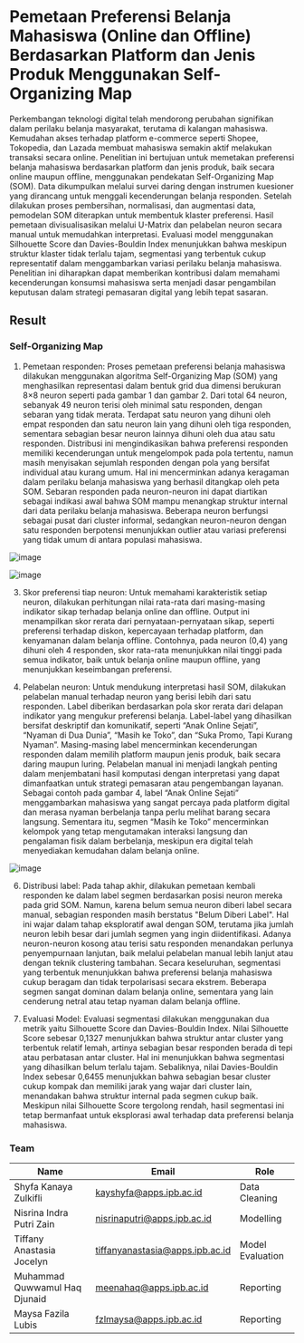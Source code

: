 # Pemetaan Preferensi Belanja Mahasiswa (Online dan Offline) Berdasarkan Platform dan Jenis Produk Menggunakan Self-Organizing Map

Perkembangan teknologi digital telah mendorong perubahan signifikan dalam perilaku belanja masyarakat, terutama di kalangan mahasiswa. Kemudahan akses terhadap platform e-commerce seperti Shopee, Tokopedia, dan Lazada membuat mahasiswa semakin aktif melakukan transaksi secara online. Penelitian ini bertujuan untuk memetakan preferensi belanja mahasiswa berdasarkan platform dan jenis produk, baik secara online maupun offline, menggunakan pendekatan Self-Organizing Map (SOM). Data dikumpulkan melalui survei daring dengan instrumen kuesioner yang dirancang untuk menggali kecenderungan belanja responden. Setelah dilakukan proses pembersihan, normalisasi, dan augmentasi data, pemodelan SOM diterapkan untuk membentuk klaster preferensi. Hasil pemetaan divisualisasikan melalui U-Matrix dan pelabelan neuron secara manual untuk memudahkan interpretasi. Evaluasi model menggunakan Silhouette Score dan Davies-Bouldin Index menunjukkan bahwa meskipun struktur klaster tidak terlalu tajam, segmentasi yang terbentuk cukup representatif dalam menggambarkan variasi perilaku belanja mahasiswa. Penelitian ini diharapkan dapat memberikan kontribusi dalam memahami kecenderungan konsumsi mahasiswa serta menjadi dasar pengambilan keputusan dalam strategi pemasaran digital yang lebih tepat sasaran.

## Result
### Self-Organizing Map
1. Pemetaan responden: Proses pemetaan preferensi belanja mahasiswa dilakukan menggunakan algoritma Self-Organizing Map (SOM) yang menghasilkan representasi dalam bentuk grid dua dimensi berukuran 8×8 neuron seperti pada gambar 1 dan gambar 2. Dari total 64 neuron, sebanyak 49 neuron terisi oleh minimal satu responden, dengan sebaran yang tidak merata. Terdapat satu neuron yang dihuni oleh empat responden dan satu neuron lain yang dihuni oleh tiga responden, sementara sebagian besar neuron lainnya dihuni oleh dua atau satu responden. Distribusi ini mengindikasikan bahwa preferensi responden memiliki kecenderungan untuk mengelompok pada pola tertentu, namun masih menyisakan sejumlah responden dengan pola yang bersifat individual atau kurang umum. Hal ini mencerminkan adanya keragaman dalam perilaku belanja mahasiswa yang berhasil ditangkap oleh peta SOM. Sebaran responden pada neuron-neuron ini dapat diartikan sebagai indikasi awal bahwa SOM mampu menangkap struktur internal dari data perilaku belanja mahasiswa. Beberapa neuron berfungsi sebagai pusat dari cluster informal, sedangkan neuron-neuron dengan satu responden berpotensi menunjukkan outlier atau variasi preferensi yang tidak umum di antara populasi mahasiswa.
   
![image](https://github.com/user-attachments/assets/054962ed-8b66-4a59-a928-6ba7885c8806)

![image](https://github.com/user-attachments/assets/f76cfde4-0d91-43aa-8fdc-67b74778819c)

3. Skor preferensi tiap neuron: Untuk memahami karakteristik setiap neuron, dilakukan perhitungan nilai rata-rata dari masing-masing indikator sikap terhadap belanja online dan offline. Output ini menampilkan skor rerata dari pernyataan-pernyataan sikap, seperti preferensi terhadap diskon, kepercayaan terhadap platform, dan kenyamanan dalam belanja offline. Contohnya, pada neuron (0,4) yang dihuni oleh 4 responden, skor rata-rata menunjukkan nilai tinggi pada semua indikator, baik untuk belanja online maupun offline, yang menunjukkan keseimbangan preferensi.

4. Pelabelan neuron: Untuk mendukung interpretasi hasil SOM, dilakukan pelabelan manual terhadap neuron yang berisi lebih dari satu responden. Label diberikan berdasarkan pola skor rerata dari delapan indikator yang mengukur preferensi belanja. Label-label yang dihasilkan bersifat deskriptif dan komunikatif, seperti “Anak Online Sejati”, “Nyaman di Dua Dunia”, “Masih ke Toko”, dan “Suka Promo, Tapi Kurang Nyaman”. Masing-masing label mencerminkan kecenderungan responden dalam memilih platform maupun jenis produk, baik secara daring maupun luring. Pelabelan manual ini menjadi langkah penting dalam menjembatani hasil komputasi dengan interpretasi yang dapat dimanfaatkan untuk strategi pemasaran atau pengembangan layanan. Sebagai contoh pada gambar 4, label “Anak Online Sejati” menggambarkan mahasiswa yang sangat percaya pada platform digital dan merasa nyaman berbelanja tanpa perlu melihat barang secara langsung. Sementara itu, segmen “Masih ke Toko” mencerminkan kelompok yang tetap mengutamakan interaksi langsung dan pengalaman fisik dalam berbelanja, meskipun era digital telah menyediakan kemudahan dalam belanja online.
   
![image](https://github.com/user-attachments/assets/5c87ade4-ccfd-40ba-b27c-e98dccb2bc20)

6. Distribusi label: Pada tahap akhir, dilakukan pemetaan kembali responden ke dalam label segmen berdasarkan posisi neuron mereka pada grid SOM. Namun, karena belum semua neuron diberi label secara manual, sebagian responden masih berstatus "Belum Diberi Label". Hal ini wajar dalam tahap eksploratif awal dengan SOM, terutama jika jumlah neuron lebih besar dari jumlah segmen yang ingin diidentifikasi. Adanya neuron-neuron kosong atau terisi satu responden menandakan perlunya penyempurnaan lanjutan, baik melalui pelabelan manual lebih lanjut atau dengan teknik clustering tambahan. Secara keseluruhan, segmentasi yang terbentuk menunjukkan bahwa preferensi belanja mahasiswa cukup beragam dan tidak terpolarisasi secara ekstrem. Beberapa segmen sangat dominan dalam belanja online, sementara yang lain cenderung netral atau tetap nyaman dalam belanja offline.

7. Evaluasi Model: Evaluasi segmentasi dilakukan menggunakan dua metrik yaitu Silhouette Score dan Davies-Bouldin Index. Nilai Silhouette Score sebesar 0,1327 menunjukkan bahwa struktur antar cluster yang terbentuk relatif lemah, artinya sebagian besar responden berada di tepi atau perbatasan antar cluster. Hal ini menunjukkan bahwa segmentasi yang dihasilkan belum terlalu tajam. Sebaliknya, nilai Davies-Bouldin Index sebesar 0,6455 menunjukkan bahwa sebagian besar cluster cukup kompak dan memiliki jarak yang wajar dari cluster lain, menandakan bahwa struktur internal pada segmen cukup baik. Meskipun nilai Silhouette Score tergolong rendah, hasil segmentasi ini tetap bermanfaat untuk eksplorasi awal terhadap data preferensi belanja mahasiswa.

### Team
| Name                          | Email                              | Role             |
|-------------------------------|------------------------------------|------------------|
| Shyfa Kanaya Zulkifli         | kayshyfa@apps.ipb.ac.id            | Data Cleaning    |
| Nisrina Indra Putri Zain      | nisrinaputri@apps.ipb.ac.id        | Modelling        |
| Tiffany Anastasia Jocelyn     | tiffanyanastasia@apps.ipb.ac.id    | Model Evaluation |
| Muhammad Quwwamul Haq Djunaid | meenahaq@apps.ipb.ac.id            | Reporting        |
| Maysa Fazila Lubis            | fzlmaysa@apps.ipb.ac.id            | Reporting        |






